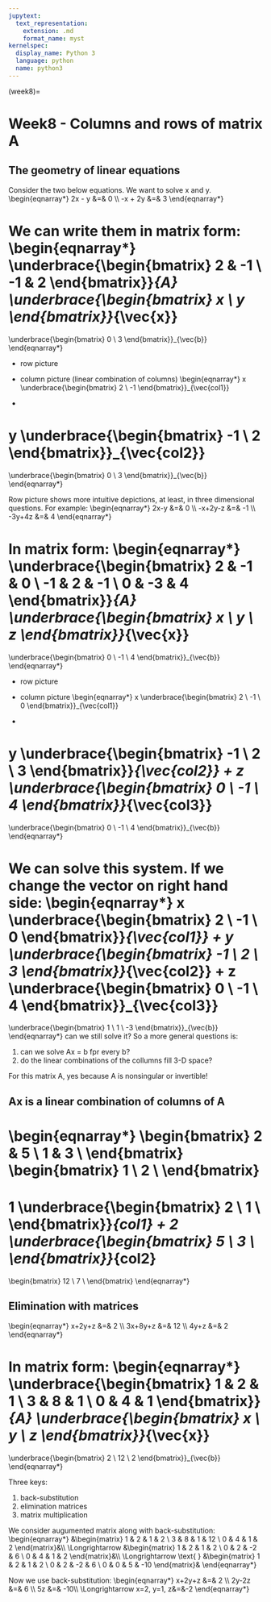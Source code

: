 ```yaml
---
jupytext:
  text_representation:
    extension: .md
    format_name: myst
kernelspec:
  display_name: Python 3
  language: python
  name: python3
---
```


(week8)=

# Week8 - Columns and rows of matrix A

## The geometry of linear equations
Consider the two below equations. We want to solve x and y.
\begin{eqnarray*}
2x - y &=& 0 \\\\
-x + 2y &=& 3
\end{eqnarray*}

We can write them in matrix form:
\begin{eqnarray*}
\underbrace{\begin{bmatrix}
2 & -1 \\
-1 & 2
\end{bmatrix}}_{A}
\underbrace{\begin{bmatrix}
x \\
y
\end{bmatrix}}_{\vec{x}}
=
\underbrace{\begin{bmatrix}
0 \\
3
\end{bmatrix}}_{\vec{b}}
\end{eqnarray*}

- row picture

- column picture (linear combination of columns)
\begin{eqnarray*}
x
\underbrace{\begin{bmatrix}
2 \\
-1
\end{bmatrix}}_{\vec{col1}}
+
y
\underbrace{\begin{bmatrix}
-1 \\
2
\end{bmatrix}}_{\vec{col2}}
=
\underbrace{\begin{bmatrix}
0 \\
3
\end{bmatrix}}_{\vec{b}}
\end{eqnarray*}

Row picture shows more intuitive depictions, at least, in three dimensional questions. For example:
\begin{eqnarray*}
2x-y &=& 0 \\\\
-x+2y-z &=& -1 \\\\
-3y+4z &=& 4
\end{eqnarray*}

In matrix form:
\begin{eqnarray*}
\underbrace{\begin{bmatrix}
2 & -1 & 0 \\
-1 & 2 & -1 \\
0 & -3 & 4
\end{bmatrix}}_{A}
\underbrace{\begin{bmatrix}
x \\
y \\
z
\end{bmatrix}}_{\vec{x}}
=
\underbrace{\begin{bmatrix}
0 \\
-1 \\
4
\end{bmatrix}}_{\vec{b}}
\end{eqnarray*}

- row picture

- column picture
\begin{eqnarray*}
x
\underbrace{\begin{bmatrix}
2 \\
-1 \\
0
\end{bmatrix}}_{\vec{col1}}
+
y
\underbrace{\begin{bmatrix}
-1 \\
2 \\
3
\end{bmatrix}}_{\vec{col2}}
+
z
\underbrace{\begin{bmatrix}
0 \\
-1 \\
4
\end{bmatrix}}_{\vec{col3}}
=
\underbrace{\begin{bmatrix}
0 \\
-1 \\
4
\end{bmatrix}}_{\vec{b}}
\end{eqnarray*}

We can solve this system. If we change the vector on right hand side:
\begin{eqnarray*}
x
\underbrace{\begin{bmatrix}
2 \\
-1 \\
0
\end{bmatrix}}_{\vec{col1}}
+
y
\underbrace{\begin{bmatrix}
-1 \\
2 \\
3
\end{bmatrix}}_{\vec{col2}}
+
z
\underbrace{\begin{bmatrix}
0 \\
-1 \\
4
\end{bmatrix}}_{\vec{col3}}
=
\underbrace{\begin{bmatrix}
1 \\
1 \\
-3
\end{bmatrix}}_{\vec{b}}
\end{eqnarray*}
can we still solve it? So a more general questions is: 
1. can we solve Ax = b fpr every b?
2. do the linear combinations of the collumns fill 3-D space?

For this matrix A, yes because A is nonsingular or invertible!

## Ax is a linear combination of columns of A
\begin{eqnarray*}
\begin{bmatrix}
2 & 5 \\
1 & 3 \\
\end{bmatrix}
\begin{bmatrix}
1 \\
2 \\
\end{bmatrix}
=
1
\underbrace{\begin{bmatrix}
2 \\
1 \\
\end{bmatrix}}_{col1}
+
2
\underbrace{\begin{bmatrix}
5 \\
3 \\
\end{bmatrix}}_{col2}
=
\begin{bmatrix}
12 \\
7 \\
\end{bmatrix}
\end{eqnarray*}


## Elimination with matrices
\begin{eqnarray*}
x+2y+z &=& 2 \\\\
3x+8y+z &=& 12 \\\\
4y+z &=& 2
\end{eqnarray*}

In matrix form:
\begin{eqnarray*}
\underbrace{\begin{bmatrix}
1 & 2 & 1 \\
3 & 8 & 1 \\
0 & 4 & 1
\end{bmatrix}}_{A}
\underbrace{\begin{bmatrix}
x \\
y \\
z
\end{bmatrix}}_{\vec{x}}
=
\underbrace{\begin{bmatrix}
2 \\
12 \\
2
\end{bmatrix}}_{\vec{b}}
\end{eqnarray*}

Three keys:
1. back-substitution
2. elimination matrices
3. matrix multiplication

We consider augumented matrix along with back-substitution:
\begin{eqnarray*}
&\begin{matrix}
1 & 2 & 1 & 2 \\
3 & 8 & 1 & 12 \\
0 & 4 & 1 & 2
\end{matrix}&\\\\
\Longrightarrow
&\begin{matrix}
1 & 2 & 1 & 2 \\
0 & 2 & -2 & 6 \\
0 & 4 & 1 & 2
\end{matrix}&\\\\
\Longrightarrow
\text{  }
&\begin{matrix}
1 & 2 & 1 & 2 \\
0 & 2 & -2 & 6 \\
0 & 0 & 5 & -10
\end{matrix}&
\end{eqnarray*}

Now we use back-substitution:
\begin{eqnarray*}
x+2y+z &=& 2 \\\\
  2y-2z &=& 6 \\\\
     5z &=& -10\\\\
\Longrightarrow
x=2, y=1, z&=&-2
\end{eqnarray*}







